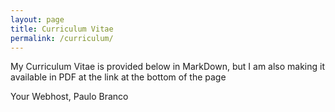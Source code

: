 ```yaml
---
layout: page
title: Curriculum Vitae
permalink: /curriculum/
---
```


My Curriculum Vitae is provided below in MarkDown, but I am also making it available in PDF at the link at the bottom of the page

Your Webhost,
Paulo Branco
